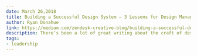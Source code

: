 ```yaml
---
date: March 26,2018
title: Building a Successful Design System — 3 Lessons for Design Managers
author: Ryan Donahue
link: https://medium.com/zendesk-creative-blog/building-a-successful-design-system-3-lessons-for-design-managers-926a87cbbe74
description: There’s been a lot of great writing about the craft of design systems. Much less has been written about what it’s like to support and invest in a design system from the perspective of design management.
tags:
- leadership
---
```


<!-- ARTICLE TAGS
================================
- animation
- code
- contribution
- design-tokens
- leadership
- patterns
- process
- sketch
================================ -->